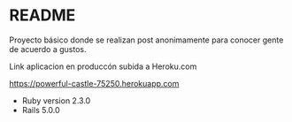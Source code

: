 # README

Proyecto básico donde se realizan post anonimamente para conocer gente de acuerdo a gustos.

Link aplicacion en produccón subida a Heroku.com 

  https://powerful-castle-75250.herokuapp.com
  

* Ruby version 2.3.0
* Rails 5.0.0

  
  
